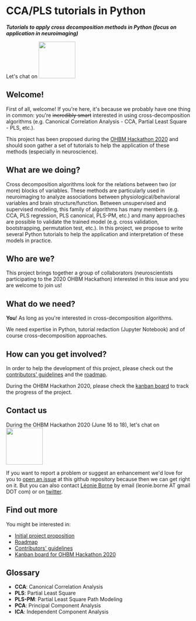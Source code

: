 # CCA/PLS tutorials in Python
***Tutorials to apply cross decomposition methods in Python (focus on application in neuroimaging)***

Let's chat on <a href="https://mattermost.brainhack.org/brainhack/channels/pls-tuto">
  <img src="http://www.mattermost.org/wp-content/uploads/2016/03/logoHorizontal.png" width=100px>
</a>

## Welcome!

First of all, welcome! If you're here, it's because we probably have one thing in common: you're ~~incredibly smart~~ interested in using cross-decomposition algorithms (e.g. Canonical Correlation Analysis - CCA, Partial Least Square - PLS, etc.).

This project has been proposed during the [OHBM Hackathon 2020](https://ohbm.github.io/hackathon2020/) and should soon gather a set of tutorials to help the application of these methods (especially in neuroscience). 

## What are we doing?

Cross decomposition algorithms look for the relations between two (or more) blocks of variables. These methods are particularly used in neuroimaging to analyze associations between physiological/behavioral variables and brain structure/function.
Between unsupervised and supervised modeling, this family of algorithms has many members (e.g. CCA, PLS regression, PLS canonical, PLS-PM, etc.) and many approaches are possible to validate the trained model (e.g. cross validation, bootstrapping, permutation test, etc.).
In this project, we propose to write several Python tutorials to help the application and interpretation of these models in practice.

## Who are we?

This project brings together a group of collaborators (neuroscientists participating to the 2020 OHBM Hackathon) interested in this issue and you are welcome to join us!

## What do we need?

**You**! As long as you're interested in cross-decomposition algorithms.

We need expertise in Python, tutorial redaction (Jupyter Notebook) and of course cross-decomposition approaches.

## How can you get involved?

In order to help the development of this project, please check out the [contributors' guidelines](CONTRIBUTING.md) and the [roadmap](../../issues/3).

During the OHBM Hackathon 2020, please check the [kanban board](https://github.com/LeonieBorne/plstuto/projects/1) to track the progress of the project.

## Contact us
During the OHBM Hackathon 2020 (June 16 to 18), let's chat on <a href="https://mattermost.brainhack.org/brainhack/channels/pls-tuto">
  <img src="http://www.mattermost.org/wp-content/uploads/2016/03/logoHorizontal.png" width=100px>
</a>

If you want to report a problem or suggest an enhancement we'd love for you to [open an issue](../../issues) at this github repository because then we can get right on it. But you can also contact [Léonie Borne](https://www.newcastle.edu.au/profile/leonie-borne-749) by email (leonie.borne AT gmail DOT com) or on [twitter](https://twitter.com/LeonieBorne).

## Find out more
You might be interested in:

* [Initial project proposition](https://github.com/ohbm/hackathon2020/issues/149)
* [Roadmap](../../issues/3)
* [Contributors' guidelines](CONTRIBUTING.md)
* [Kanban board for OHBM Hackathon 2020](https://github.com/LeonieBorne/plstuto/projects/1)

## Glossary
* **CCA**: Canonical Correlation Analysis
* **PLS**: Partial Least Square
* **PLS-PM**: Partial Least Square Path Modeling
* **PCA**: Principal Component Analysis
* **ICA**: Independent Component Analysis
